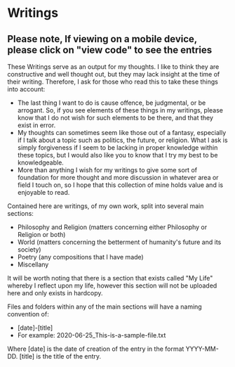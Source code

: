 # Writings

## Please note, If viewing on a mobile device, please click on "view code" to see the entries ##

These Writings serve as an output for my thoughts. I like to think they are constructive and well thought out, but they may lack insight at the time of their writing. Therefore, I ask for those who read this to take these things into account:
- The last thing I want to do is cause offence, be judgmental, or be arrogant. So, if you see elements of these things in my writings, please know that I do not wish for such elements to be there, and that they exist in error.
- My thoughts can sometimes seem like those out of a fantasy, especially if I talk about a topic such as politics, the future, or religion. What I ask is simply forgiveness if I seem to be lacking in proper knowledge within these topics, but I would also like you to know that I try my best to be knowledgeable.
- More than anything I wish for my writings to give some sort of foundation for more thought and more discussion in whatever area or field I touch on, so I hope that this collection of mine holds value and is enjoyable to read.

Contained here are writings, of my own work, split into several main sections:
- Philosophy and Religion (matters concerning either Philosophy or Religion or both)
- World (matters concerning the betterment of humanity's future and its society)
- Poetry (any compositions that I have made)
- Miscellany

It will be worth noting that there is a section that exists called "My Life" whereby I reflect upon my life, however this section will not be uploaded here and only exists in hardcopy.

Files and folders within any of the main sections will have a naming convention of:
- [date]-[title]
- For example: 2020-06-25_This-is-a-sample-file.txt

Where [date] is the date of creation of the entry in the format YYYY-MM-DD. [title] is the title of the entry.
